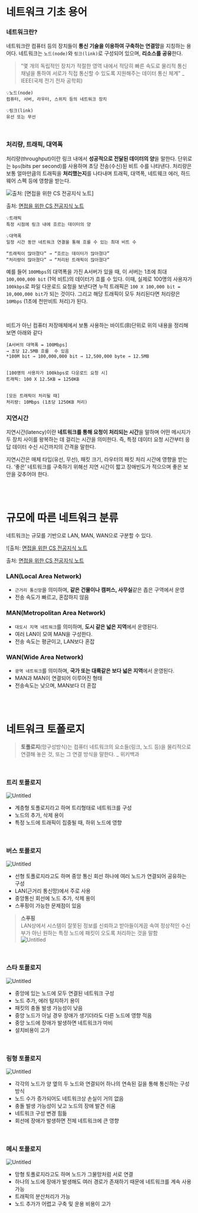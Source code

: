 # 네트워크 기초 용어

### 네트워크란?

네트워크란 컴퓨터 등의 장치들이 **통신 기술을 이용하여 구축하는 연결망**을 지칭하는 용어다. 네트워크는 `노드(node)`와 `링크(link)`로 구성되어 있으며, **리소스를 공유**한다. 

> "몇 개의 독립적인 장치가 적절한 영역 내에서 적당히 빠른 속도로 물리적 통신 채널을 통하여 서로가 직접 통신할 수 있도록 지원해주는 데이터 통신 체계" _ IEEE(국제 전기 전자 공학회)

```
💡노드(node)
컴퓨터, 서버, 라우터, 스위치 등의 네트워크 장치

💡링크(link)
유선 또는 무선
```

<br>

### 처리량, 트래픽, 대역폭

처리량(throughput)이란 링크 내에서 **성공적으로 전달된 데이터의 양**을 말한다. 단위로는 `bps`(bits per second)를 사용하며 초당 전송(수신)된 비트 수를 나타낸다. 처리량은 보통 얼마만큼의 트래픽을 **처리했는지**를 나타내며 트래픽, 대역폭, 네트웨크 에러, 하드웨어 스펙 등에 영향을 받는다. 

![출처: [면접을 위한 CS 전공지식 노트]](./img/throughput.png)

출처: [면접을 위한 CS 전공지식 노트](https://product.kyobobook.co.kr/detail/S000001834833)

 

```
💡트래픽
특정 시점에 링크 내에 흐르는 데이터의 양

💡대역폭
일정 시간 동안 네트워크 연결을 통해 흐를 수 있는 최대 비트 수

“트래픽이 많아졌다” → “흐르는 데이터가 많아졌다”
“처리량이 많아졌다” → “처리된 트래픽이 많아졌다”
```

예를 들어 `100Mbps`의 대역폭을 가진 A서버가 있을 때, 이 서버는 1초에 최대 `100,000,000 bit` (1억 비트)의 데이터가 흐를 수 있다. 이때, 실제로 100명의 사용자가 `100kbps`로 파일 다운로드 요청을 보낸다면 누적 트래픽은 `100 X 100,000 bit = 10,000,000 bit`가 되는 것이다. 그리고 해당 트래픽이 모두 처리된다면 처리량은 `10Mbps` (1초에 천만비트 처리)가 된다. 

<br>

비트가 아닌 컴퓨터 저장매체에서 보통 사용하는 바이트(B)단위로 위의 내용을 정리해보면 아래와 같다

```
[A서버의 대역폭 = 100Mbps]
→ 초당 12.5MB 흐를  수 있음
*100M bit → 100,000,000 bit → 12,500,000 byte → 12.5MB


[100명의 사용자가 100kbps로 다운로드 요청 시]
트래픽: 100 X 12.5KB = 1250KB


[모든 트래픽이 처리될 때]
처리량: 10Mbps (1초당 1250KB 처리)
```

### 지연시간

지연시간(latency)이란 **네트워크를 통해 요청이 처리되는 시간**을 말하며 어떤 메시지가 두 장치 사이를 왕복하는 데 걸리는 시간을 의미한다. 즉, 특정 데이터 요청 시간부터 응답 데이터 수신 시간까지의 간격을 말한다. 

지연시간은 매체 타입(유선, 무선), 패킷 크기, 라우터의 패킷 처리 시간에 영향을 받는다. ‘좋은’ 네트워크를 구축하기 위해선 지연 시간이 짧고 장애빈도가 적으으며 좋은 보안을 갖추어야 한다. 

<br>
<br>

# 규모에 따른 네트워크 분류

네트워크는 규모를 기반으로 LAN, MAN, WAN으로 구분할 수 있다. 

![출처: [면접을 위한 CS 전공지식 노트](./img/LanManWan.png)

출처: [면접을 위한 CS 전공지식 노트](https://product.kyobobook.co.kr/detail/S000001834833)

### LAN(Local Area Network)

- `근거리 통신망`을 의미하며, **같은 건물이나 캠퍼스, 사무실**같은 좁은 구역에서 운영
- 전송 속도가 빠르고, 혼잡하지 않음


### MAN(Metropolitan Area Network)

- `대도시 지역 네트워크`를 의미하며, **도시 같은 넓은 지역**에서 운영된다.
- 여러 LAN이 모여 MAN을 구성한다.
- 전송 속도는 평균이고, LAN보다 혼잡


### WAN(Wide Area Network)

- `광역 네트워크`를 의미하며, **국가 또는 대륙같은 보다 넓은 지역**에서 운영된다.
- MAN과 MAN이 연결되어 이루어진 형태
- 전송속도는 낮으며, MAN보다 더 혼잡

<br>
<br>

# 네트워크 토폴로지

> **토폴로지**(망구성방식)는 컴퓨터 네트워크의 요소들(링크, 노드 등)을 물리적으로 연결해 놓은 것, 또는 그 연결 방식을 말한다. _ 위키백과
 
<br>

### 트리 토폴로지

![Untitled](./img/tree.png)

- 계층형 토폴로지라고 하며 트리형태로 네트워크를 구성
- 노드의 추가, 삭제 용이
- 특정 노드에 트래픽이 집중될 때, 하위 노드에 영향
<br>

### 버스 토폴로지

![Untitled](./img/bus.png)

- 선형 토폴로지라고도 하며 중앙 통신 회선 하나에 여러 노드가 연결되어 공유하는 구성
- LAN(근거리 통신망)에서 주로 사용
- 중앙통신 회선에 노드 추가, 삭제 용이
- 스푸핑이 가능한 문제점이 있음

> **스푸핑** <br>LAN상에서 시스템이 잘못된 정보를 신뢰하고 받아들이게끔 속여 정상적인 수신부가 아닌 원하는 특정 노드에 패킷이 오도록 처리하는 것을 말함<br>
> ![Untitled](./img/spoofing.png)

<br>

### 스타 토폴로지

![Untitled](./img/star.png)

- 중앙에 있는 노드에 모두 연결된 네트워크 구성
- 노드 추가, 에러 탐지하기 용이
- 패킷의 충돌 발생 가능성이 낮음
- 중앙 노드가 아닐 경우 장애가 생기더라도 다른 노드에 영향 적음
- 중앙 노드에 장애가 발생하면 네트워크가 마비
- 설치비용이 고가
<br>

### 링형 토폴로지

![Untitled](./img/ring.png)

- 각각의 노드가 양 옆의 두 노드와 연결되어 하나의 연속된 길을 통해 통신하는 구성방식
- 노드 수가 증가되어도 네트워크상 손실이 거의 없음
- 충돌 발생 가능성이 낮고 노드의 장애 발견 쉬움
- 네트워크 구성 변경 힘듦
- 회선에 장애가 발생하면 전체 네트워크에 큰 영향
<br>

### 메시 토폴로지

![Untitled](./img/mesh.png)

- 망형 토폴로지라고도 하며 노드가 그물망처럼 서로 연결
- 하나의 노드에 장애가 발생해도 여러 경로가 존재하기 때문에 네트워크를 계속 사용 가능
- 트래픽의 분산처리가 가능
- 노드 추가가 어렵고 구축 및 운용 비용이 고가
